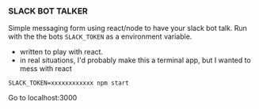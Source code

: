 ### SLACK BOT TALKER

Simple messaging form using react/node to have your slack bot talk. Run with the the bots ```SLACK_TOKEN``` as a environment variable.


- written to play with react.
- in real situations, I'd probably make this a terminal app, but I wanted to mess with react

```
SLACK_TOKEN=xxxxxxxxxxxx npm start
```

Go to localhost:3000
